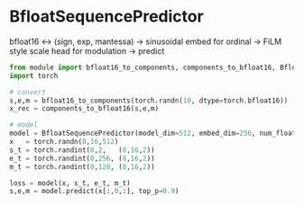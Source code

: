 # BfloatSequencePredictor

bfloat16 ↔ (sign, exp, mantessa) → sinusoidal embed for ordinal → FiLM style scale head for modulation → predict 


```python
from module import bfloat16_to_components, components_to_bfloat16, BfloatSequencePredictor
import torch

# convert
s,e,m = bfloat16_to_components(torch.randn(10, dtype=torch.bfloat16))
x_rec = components_to_bfloat16(s,e,m)

# model
model = BfloatSequencePredictor(model_dim=512, embed_dim=256, num_floats=2)
x   = torch.randn(8,16,512)
s_t = torch.randint(0,2,   (8,16,2))
e_t = torch.randint(0,256, (8,16,2))
m_t = torch.randint(0,128, (8,16,2))

loss = model(x, s_t, e_t, m_t)
s,e,m = model.predict(x[:,0,:], top_p=0.9)
```
